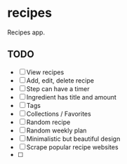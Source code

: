 # recipes

Recipes app.

## TODO

- [ ] View recipes
- [ ] Add, edit, delete recipe
- [ ] Step can have a timer
- [ ] Ingredient has title and amount
- [ ] Tags
- [ ] Collections / Favorites
- [ ] Random recipe
- [ ] Random weekly plan
- [ ] Minimalistic but beautiful design
- [ ] Scrape popular recipe websites
- [ ]
